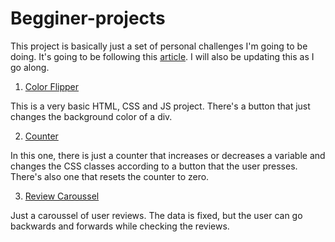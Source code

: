# Begginer-projects

This project is basically just a set of personal challenges I'm going to be doing.
It's going to be following this [article](https://www.freecodecamp.org/news/javascript-projects-for-beginners/). I will also be updating this as I go along.

1. [Color Flipper](https://github.com/pointspotdot/Begginer-projects/tree/main/1-color_flipper)

This is a very basic HTML, CSS and JS project. There's a button that just changes the background color of a div.

2. [Counter](https://github.com/pointspotdot/Begginer-projects/tree/main/2-counter)

In this one, there is just a counter that increases or decreases a variable and changes the CSS classes according to a button that the user presses. There's also one that resets the counter to zero. 

3. [Review Caroussel](https://github.com/pointspotdot/Begginer-projects/tree/main/3-reviews)

Just a caroussel of user reviews. The data is fixed, but the user can go backwards and forwards while checking the reviews.
